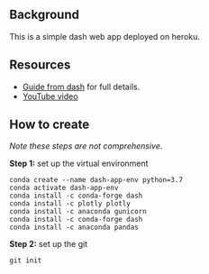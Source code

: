 ## Background

This is a simple dash web app deployed on heroku.

## Resources

- [Guide from dash](https://dash.plot.ly/deployment) for full details.
- [YouTube video](https://www.youtube.com/watch?v=9VXrWKrNuoU)

## How to create

*Note these steps are not comprehensive*.

**Step 1:** set up the virtual environment

```
conda create --name dash-app-env python=3.7
conda activate dash-app-env
conda install -c conda-forge dash
conda install -c plotly plotly
conda install -c anaconda gunicorn
conda install -c conda-forge dash
conda install -c anaconda pandas
```

**Step 2:** set up the git

```
git init
```